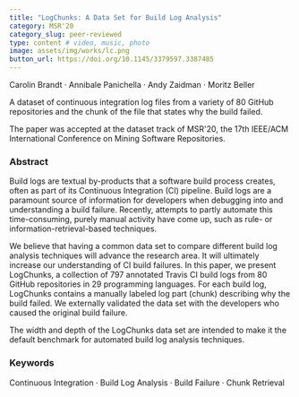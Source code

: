 ```yaml
---
title: "LogChunks: A Data Set for Build Log Analysis"
category: MSR'20
category_slug: peer-reviewed
type: content # video, music, photo
image: assets/img/works/lc.png
button_url: https://doi.org/10.1145/3379597.3387485
---
```


Carolin Brandt · Annibale Panichella · Andy Zaidman · Moritz Beller

A dataset of continuous integration log files from a variety of 80 GitHub repositories and the chunk of the file that states why the build failed.

The paper was accepted at the dataset track of MSR'20, the 17th IEEE/ACM International Conference on Mining Software Repositories.

### Abstract
Build logs are textual by-products that a software build process creates, often as part of its Continuous Integration (CI) pipeline. Build logs are a paramount source of information for developers when debugging into and understanding a build failure. Recently, attempts to partly automate this time-consuming, purely manual activity have come up, such as rule- or information-retrieval-based techniques.

We believe that having a common data set to compare different build log analysis techniques will advance the research area. It will ultimately increase our understanding of CI build failures. In this paper, we present LogChunks, a collection of 797 annotated Travis CI build logs from 80 GitHub repositories in 29 programming languages. For each build log, LogChunks contains a manually labeled log part (chunk) describing why the build failed. We externally validated the data set with the developers who caused the original build failure.

The width and depth of the LogChunks data set are intended to make it the default benchmark for automated build log analysis techniques.

### Keywords
Continuous Integration · Build Log Analysis · Build Failure · Chunk Retrieval
